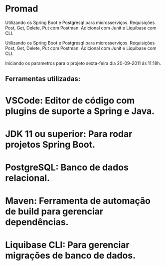 # Promad
Utilizando os Spring Boot e Postgresql para microsserviços. Requisições Post, Get, Delete, Put com Postman. Adicional com Junit e Liquibase com CLI.

Utilizando os Spring Boot e Postgresql para microsserviços. Requisições Post, Get, Delete, Put com Postman. Adicional com Junit e Liquibase com CLI.

Iniciando os parametros para o projeto sexta-feira dia 20-09-2011 ás 11:18h.

## Ferramentas utilizadas:
# VSCode: Editor de código com plugins de suporte a Spring e Java.
# JDK 11 ou superior: Para rodar projetos Spring Boot.
# PostgreSQL: Banco de dados relacional.
# Maven: Ferramenta de automação de build para gerenciar dependências.
# Liquibase CLI: Para gerenciar migrações de banco de dados. 
